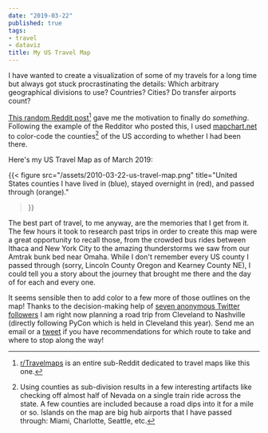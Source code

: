 ```yaml
---
date: "2019-03-22"
published: true
tags:
- travel
- dataviz
title: My US Travel Map
---
```


I have wanted to create a visualization of some of my travels for a long time but always got stuck procrastinating the details: Which arbitrary geographical divisions to use? Countries? Cities? Do transfer airports count?

[This random Reddit post](https://www.reddit.com/r/MapPorn/comments/a9cu33/finally_finished_a_map_of_everywhere_ive_been_i/)[^reddit] gave me the motivation to finally do _something_. Following the example of the Redditor who posted this, I used [mapchart.net](https://mapchart.net/usa-counties.html) to color-code the counties[^counties] of the US according to whether I had been there.

Here's my US Travel Map as of March 2019:

{{< figure
  src="/assets/2010-03-22-us-travel-map.png"
  title="United States counties I have lived in (blue), stayed overnight in (red), and passed through (orange)."
>}}

The best part of travel, to me anyway, are the memories that I get from it. The few hours it took to research past trips in order to create this map were a great opportunity to recall those, from the crowded bus rides between Ithaca and New York City to the amazing thunderstorms we saw from our Amtrak bunk bed near Omaha. While I don't remember every US county I passed through (sorry, Lincoln County Oregon and Kearney County NE), I could tell you a story about the journey that brought me there and the day of for each and every one.

It seems sensible then to add color to a few more of those outlines on the map! Thanks to the decision-making help of [seven anonymous Twitter followers](https://twitter.com/jonemo/status/1102092116728012801) I am right now planning a road trip from Cleveland to Nashville (directly following PyCon which is held in Cleveland this year). Send me an email or a [tweet](https://twitter.com/jonemo) if you have recommendations for which route to take and where to stop along the way!

[^counties]: Using counties as sub-division results in a few interesting artifacts like checking off almost half of Nevada on a single train ride across the state. A few counties are included because a road dips into it for a mile or so. Islands on the map are big hub airports that I have passed through: Miami, Charlotte, Seattle, etc.
[^reddit]: [r/Travelmaps](https://www.reddit.com/r/Travelmaps) is an entire sub-Reddit dedicated to travel maps like this one.
